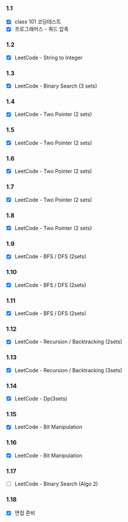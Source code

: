 ### 1.1
- [x] class 101 코딩테스트
- [x] 프로그래머스 - 쿼드 압축

### 1.2
- [x] LeetCode - String to Integer

### 1.3
- [x] LeetCode - Binary Search (3 sets)

### 1.4
- [x] LeetCode - Two Pointer (2 sets)

### 1.5 
- [x] LeetCode - Two Pointer (2 sets)

### 1.6
- [x] LeetCode - Two Pointer (2 sets)

### 1.7
- [x] LeetCode - Two Pointer (2 sets)

### 1.8
- [x] LeetCode - Two Pointer (2 sets)

### 1.9
- [x] LeetCode - BFS / DFS (2sets)

### 1.10
- [x] LeetCode - BFS / DFS (2sets)

### 1.11
- [x] LeetCode - BFS / DFS (2sets)

### 1.12
- [x] LeetCode - Recursion / Backtracking (2sets)

### 1.13
- [x] LeetCode - Recursion / Backtracking (3sets)

### 1.14
- [x] LeetCode - Dp(3sets)

### 1.15
- [x] LeetCode - Bit Manipulation

### 1.16
- [x] LeetCode - Bit Manipulation

### 1.17
- [ ] LeetCode - Binary Search (Algo 2)

### 1.18 
- [x] 면접 준비